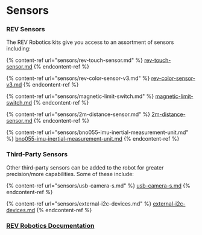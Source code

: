 # Sensors

### REV Sensors

The REV Robotics kits give you access to an assortment of sensors including:

{% content-ref url="sensors/rev-touch-sensor.md" %}
[rev-touch-sensor.md](sensors/rev-touch-sensor.md)
{% endcontent-ref %}

{% content-ref url="sensors/rev-color-sensor-v3.md" %}
[rev-color-sensor-v3.md](sensors/rev-color-sensor-v3.md)
{% endcontent-ref %}

{% content-ref url="sensors/magnetic-limit-switch.md" %}
[magnetic-limit-switch.md](sensors/magnetic-limit-switch.md)
{% endcontent-ref %}

{% content-ref url="sensors/2m-distance-sensor.md" %}
[2m-distance-sensor.md](sensors/2m-distance-sensor.md)
{% endcontent-ref %}

{% content-ref url="sensors/bno055-imu-inertial-measurement-unit.md" %}
[bno055-imu-inertial-measurement-unit.md](sensors/bno055-imu-inertial-measurement-unit.md)
{% endcontent-ref %}

### Third-Party Sensors

Other third-party sensors can be added to the robot for greater precision/more capabilities. Some of these include:

{% content-ref url="sensors/usb-camera-s.md" %}
[usb-camera-s.md](sensors/usb-camera-s.md)
{% endcontent-ref %}

{% content-ref url="sensors/external-i2c-devices.md" %}
[external-i2c-devices.md](sensors/external-i2c-devices.md)
{% endcontent-ref %}

### [REV Robotics Documentation](https://docs.revrobotics.com/docs/rev-duo#sensors)
